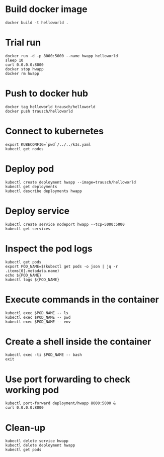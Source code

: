 # Build docker image

`docker build -t helloworld .`

# Trial run

```
docker run -d -p 8000:5000 --name hwapp helloworld
sleep 10
curl 0.0.0.0:8000
docker stop hwapp
docker rm hwapp
```

# Push to docker hub

```
docker tag helloworld trausch/helloworld
docker push trausch/helloworld
```

# Connect to kubernetes

```
export KUBECONFIG=`pwd`/../../k3s.yaml
kubectl get nodes
```

# Deploy pod

```
kubectl create deployment hwapp --image=trausch/helloworld
kubectl get deployments
kubectl describe deployments hwapp
```

# Deploy service

```
kubectl create service nodeport hwapp --tcp=5000:5000
kubectl get services
```

# Inspect the pod logs

```
kubectl get pods
export POD_NAME=$(kubectl get pods -o json | jq -r .items[0].metadata.name)
echo ${POD_NAME}
kubectl logs ${POD_NAME}
```

# Execute commands in the container

```
kubectl exec $POD_NAME -- ls
kubectl exec $POD_NAME -- pwd
kubectl exec $POD_NAME -- env
```

# Create a shell inside the container

```
kubectl exec -ti $POD_NAME -- bash
exit
```

# Use port forwarding to check working pod

```
kubectl port-forward deployment/hwapp 8000:5000 &
curl 0.0.0.0:8000
```

# Clean-up

```
kubectl delete service hwapp
kubectl delete deployment hwapp
kubectl get pods
```
